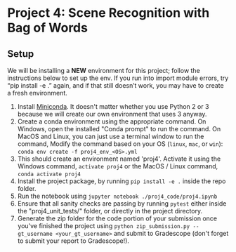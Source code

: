 # Project 4: Scene Recognition with Bag of Words

## Setup
We will be installing a **NEW** environment for this project; follow the instructions below to set up the env. If you run into import module errors, try “pip install -e .” again, and if that still doesn’t work, you may have to create a fresh environment.

1. Install [Miniconda](https://conda.io/miniconda.html). It doesn't matter whether you use Python 2 or 3 because we will create our own environment that uses 3 anyway.
2. Create a conda environment using the appropriate command. On Windows, open the installed "Conda prompt" to run the command. On MacOS and Linux, you can just use a terminal window to run the command, Modify the command based on your OS (`linux`, `mac`, or `win`): `conda env create -f proj4_env_<OS>.yml`
3. This should create an environment named 'proj4'. Activate it using the Windows command, `activate proj4` or the MacOS / Linux command, `conda activate proj4`
4. Install the project package, by running `pip install -e .` inside the repo folder.
5. Run the notebook using `jupyter notebook ./proj4_code/proj4.ipynb`
6. Ensure that all sanity checks are passing by running `pytest` either inside the "proj4_unit_tests/" folder, or directly in the project directory.
7. Generate the zip folder for the code portion of your submission once you've finished the project using `python zip_submission.py --gt_username <your_gt_username>` and submit to Gradescope (don't forget to submit your report to Gradescope!).
